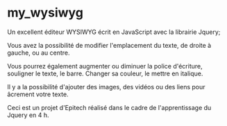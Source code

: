 # my_wysiwyg

Un excellent éditeur WYSIWYG écrit en  JavaScript avec la librairie Jquery;


Vous avez la possibilité de modifier l'emplacement du texte, de droite à gauche, ou au centre.


Vous pourrez également augmenter ou diminuer la police d'écriture, souligner le texte, le barre.
Changer sa couleur, le mettre en italique.


Il y a la possibilité d'ajouter des images, des vidéos ou des liens pour âcrement votre texte.  



Ceci est un projet d'Epitech réalisé dans le cadre de l'apprentissage du Jquery en 4 h. 
